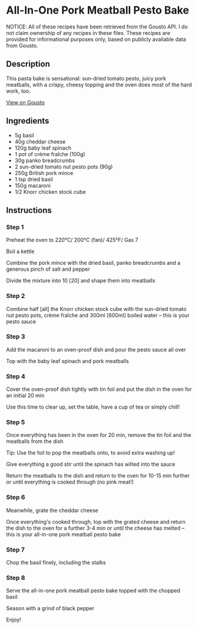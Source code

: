 # All-In-One Pork Meatball Pesto Bake

NOTICE: All of these recipes have been retrieved from the Gousto API. I do not claim ownership of any recipes in these files. These recipes are provided for informational purposes only, based on publicly available data from Gousto.

## Description

This pasta bake is sensational: sun-dried tomato pesto, juicy pork meatballs, with a crispy, cheesy topping and the oven does most of the hard work, too.

[View on Gousto](https://www.gousto.co.uk/recipes/cookbook/all-in-one-pork-meatball-pesto-bake)

## Ingredients

- 5g basil
- 40g cheddar cheese
- 120g baby leaf spinach
- 1 pot of crème fraîche (100g)
- 30g panko breadcrumbs
- 2 sun-dried tomato nut pesto pots (90g)
- 250g British pork mince
- 1 tsp dried basil
- 150g macaroni
- 1/2 Knorr chicken stock cube

## Instructions


### Step 1

Preheat the oven to 220°C/ 200°C (fan)/ 425°F/ Gas 7


Boil a kettle


Combine the pork mince with the dried basil, panko breadcrumbs and a generous pinch of salt and pepper


Divide the mixture into 10 <span class="text-danger">[20]</span> and shape them into meatballs


### Step 2

Combine half <span class="text-danger">[all]</span> the Knorr chicken stock cube with the sun-dried tomato nut pesto pots, crème fraîche and 300ml <span class="text-danger">[600ml]</span> boiled water – this is your pesto sauce


### Step 3

Add the macaroni to an oven-proof dish and pour the pesto sauce all over


Top with the baby leaf spinach and pork meatballs


### Step 4

Cover the oven-proof dish tightly with tin foil and put the dish in the oven for an initial 20 min


Use this time to clear up, set the table, have a cup of tea or simply chill!


### Step 5

<span class="text-highlight">Once everything has</span> been in the oven for 20 min, remove the <span class="text-highlight">tin foil</span> and the meatballs from the dish


Tip: Use the foil to pop the meatballs onto, to avoid extra washing up!


Give everything a good stir until the spinach has wilted into the sauce


<span class="text-highlight">Return the meatballs to the dish and return to the oven for 10-15 min further or until everything is cooked through (no pink meat!)</span>


### Step 6

Meanwhile, grate the cheddar cheese


Once everything's cooked through, top with the grated cheese and return the dish to the oven for a further 3-4 min or until the cheese has melted – this is your all-in-one pork meatball pesto bake


### Step 7

<span class="text-highlight">Chop the basil finely, including the stalks</span>

### Step 8

Serve the all-in-one pork meatball pesto bake topped with the chopped basil


Season with a grind of black pepper


Enjoy!

